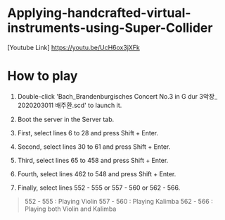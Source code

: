 # Applying-handcrafted-virtual-instruments-using-Super-Collider

[Youtube Link] https://youtu.be/UcH6ox3jXFk


# How to play

1. Double-click 'Bach_Brandenburgisches Concert No.3 in G dur 3악장_ 2020203011 배주환.scd' to launch it.

2. Boot the server in the Server tab.

3. First, select lines 6 to 28 and press Shift + Enter.

4. Second, select lines 30 to 61 and press Shift + Enter.

5. Third, select lines 65 to 458 and press Shift + Enter.

6. Fourth, select lines 462 to 548 and press Shift + Enter.

7. Finally, select lines 552 - 555 or 557 - 560 or 562 - 566.

> 552 - 555 : Playing Violin
> 557 - 560 : Playing Kalimba
> 562 - 566 : Playing both Violin and Kalimba


